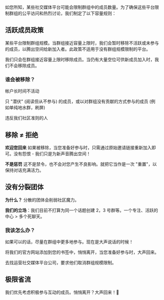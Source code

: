 如您所知，某些社交媒体平台可能会限制群组中的成员数量。为了确保这些平台限制群组的公平访问和热烈讨论，我们制定了以下容量规则：

## 活跃成员政策

某些平台限制群组规模。当群组接近容量上限时，我们会暂时移除不活跃或未参与的成员，以腾出空间给新加入者。此政策不适用于没有群组规模限制的平台。

我们只会在群组接近容量上限时移除成员。当仍有大量空位可供新成员加入时，我们不会移除成员。

### 谁会被移除？

帐户长时间不活动

只 "潜伏" (阅读但从不参与) 的成员，或以对群组没有贡献的方式参与的成员 (例如单纯地水群，刷屏)

违反我们社区准则的人

## 移除 ≠ 拒绝

**欢迎您回来** 如果被移除，当您准备好参与时，只需通过原始邀请链接重新加入即可。没有怨恨 - 我们只是为新声音腾出空间！

**不是惩罚** 这不是禁令，也不会对您产生不良影响。就把它当作是一次 "重置"，以保持对话充满活力。

## 没有分裂团体

**为什么？** 分散的团体会削弱社区魔力。

**我们的立场**：我们目前不打算为同一个话题创建 2，3 号群等。一个专注、活跃的中心 > 多个死聊天。

### 我该怎么办？

如果可以的话，尽量在群组中更多地参与。现在是大声说话的时候！

将我们的官方网站添加到您的书签中，悄悄离开，当您准备好参与时，大声回来。

去找运营社交媒体平台公司，要求他们取消群组规模限制。

## 极限省流

我们优先考虑积极参与互动的成员。悄悄离开？大声回来！🚀